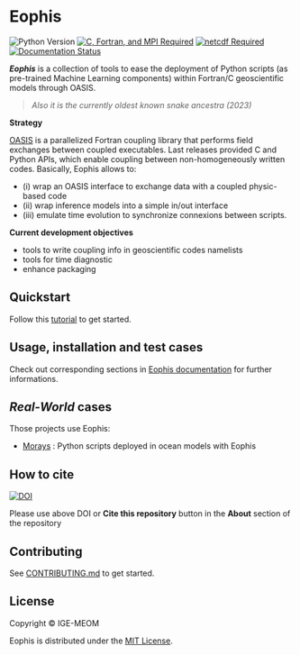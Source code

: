 # Eophis

![Python Version](https://img.shields.io/badge/Python-3.10%20%2F%203.11%20%2F%203.12-blue)
[![C, Fortran, and MPI Required](https://img.shields.io/badge/Compilers-C%20%2F%20Fortran%20%2F%20MPI-important)](https://www.open-mpi.org/)
[![netcdf Required](https://img.shields.io/badge/Build-netCDF%E2%80%93C%20%2F%20netCDF%E2%80%93F-important)](https://www.unidata.ucar.edu/software/netcdf/)
[![Documentation Status](https://readthedocs.org/projects/eophis/badge/?version=latest)](https://eophis.readthedocs.io/en/latest/?badge=latest)


**_Eophis_** is a collection of tools to ease the deployment of Python scripts (as pre-trained Machine Learning components) within Fortran/C geoscientific models through OASIS.
> _Also it is the currently oldest known snake ancestra (2023)_

**Strategy**

[OASIS](https://oasis.cerfacs.fr/en/) is a parallelized Fortran coupling library that performs field exchanges between coupled executables. Last releases provided C and Python APIs, which enable coupling between non-homogeneously written codes. 
Basically, Eophis allows to: 
   - (i) wrap an OASIS interface to exchange data with a coupled physic-based code
   - (ii) wrap inference models into a simple in/out interface
   - (iii) emulate time evolution to synchronize connexions between scripts.

**Current development objectives**
   - tools to write coupling info in geoscientific codes namelists
   - tools for time diagnostic
   - enhance packaging

## Quickstart

Follow this [tutorial](https://eophis.readthedocs.io/en/latest/tutorial.html) to get started.

## Usage, installation and test cases

Check out corresponding sections in [Eophis documentation](https://eophis.readthedocs.io/en/latest/index.html) for further informations.


## *Real-World* cases

Those projects use Eophis:
- [Morays](https://github.com/morays-community) : Python scripts deployed in ocean models with Eophis


## How to cite

[![DOI](https://zenodo.org/badge/713480336.svg)](https://doi.org/10.5281/zenodo.13852038) 

Please use above DOI or **Cite this repository** button in the **About** section of the repository


## Contributing

See [CONTRIBUTING.md](https://github.com/meom-group/eophis/blob/main/CONTRIBUTING.md) to get started.

## License

Copyright &copy; IGE-MEOM

Eophis is distributed under the [MIT License](https://github.com/meom-group/eophis/blob/main/LICENSE).
